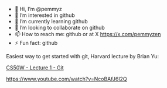 - 👋 Hi, I’m @pemmyz
- 👀 I’m interested in github
- 🌱 I’m currently learning github
- 💞️ I’m looking to collaborate on github
- 📫 How to reach me: github or at X https://x.com/pemmyzen
- ⚡ Fun fact: github 

Easiest way to get started with git, Harvard lecture by Brian Yu:

[CS50W - Lecture 1 - Git](https://www.youtube.com/watch?v=NcoBAfJ6l2Q)

https://www.youtube.com/watch?v=NcoBAfJ6l2Q

<!---
pemmyz/pemmyz is a ✨ special ✨ repository because its `README.md` (this file) appears on your GitHub profile.
You can click the Preview link to take a look at your changes.
--->
